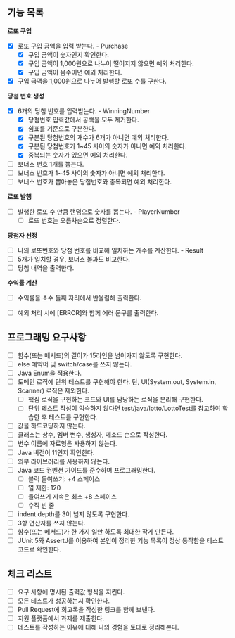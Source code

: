 ## 기능 목록

**로또 구입**

- [x] 로또 구입 금액을 입력 받는다. - Purchase
    - [x] 구입 금액이 숫자인지 확인한다.
    - [x] 구입 금액이 1,000원으로 나누어 떨어지지 않으면 예외 처리한다.
    - [x] 구입 금액이 음수이면 예외 처리한다.
- [x] 구입 금액을 1,000원으로 나누어 발행할 로또 수를 구한다.

**당첨 번호 생성**

- [x] 6개의 당첨 번호를 입력받는다. - WinningNumber
    - [x] 당첨번호 입력값에서 공백을 모두 제거한다.
    - [x] 쉼표를 기준으로 구분한다.
    - [x] 구분된 당첨번호의 개수가 6개가 아니면 예외 처리한다.
    - [x] 구분된 당첨번호가 1~45 사이의 숫자가 아니면 예외 처리한다.
    - [x] 중복되는 숫자가 있으면 예외 처리한다.
- [ ] 보너스 번호 1개를 뽑는다.
- [ ] 보너스 번호가 1~45 사이의 숫자가 아니면 예외 처리한다.
- [ ] 보너스 번호가 뽑아놓은 당첨번호와 중복되면 예외 처리한다.

**로또 발행**

- [ ] 발행한 로또 수 만큼 랜덤으로 숫자를 뽑는다. - PlayerNumber
    - [ ] 로또 번호는 오름차순으로 정렬한다.

**당첨자 선정**

- [ ] 나의 로또번호와 당첨 번호를 비교해 일치하는 개수를 계산한다. - Result
- [ ] 5개가 일치할 경우, 보너스 볼과도 비교한다.
- [ ] 당첨 내역을 출력한다.

**수익률 계산**

- [ ] 수익률을 소수 둘째 자리에서 반올림해 출력한다.


- [ ] 예외 처리 시에 [ERROR]와 함께 에러 문구를 출력한다.

## 프로그래밍 요구사항

- [ ] 함수(또는 메서드)의 길이가 15라인을 넘어가지 않도록 구현한다.
- [ ] else 예약어 및 switch/case를 쓰지 않는다.
- [ ] Java Enum을 적용한다.
- [ ] 도메인 로직에 단위 테스트를 구현해야 한다. 단, UI(System.out, System.in, Scanner) 로직은 제외한다.
    - [ ] 핵심 로직을 구현하는 코드와 UI를 담당하는 로직을 분리해 구현한다.
    - [ ] 단위 테스트 작성이 익숙하지 않다면 test/java/lotto/LottoTest를 참고하여 학습한 후 테스트를 구현한다.
- [ ] 값을 하드코딩하지 않는다.
- [ ] 클래스는 상수, 멤버 변수, 생성자, 메소드 순으로 작성한다.
- [ ] 변수 이름에 자료형은 사용하지 않는다.
- [ ] Java 버전이 11인지 확인한다.
- [ ] 외부 라이브러리를 사용하지 않는다.
- [ ] Java 코드 컨벤션 가이드를 준수하며 프로그래밍한다.
    - [ ] 블럭 들여쓰기: +4 스페이스
    - [ ] 열 제한: 120
    - [ ] 들여쓰기 지속은 최소 +8 스페이스
    - [ ] 수직 빈 줄
- [ ] indent depth를 3이 넘지 않도록 구현한다.
- [ ] 3항 연산자를 쓰지 않는다.
- [ ] 함수(또는 메서드)가 한 가지 일만 하도록 최대한 작게 만든다.
- [ ] JUnit 5와 AssertJ를 이용하여 본인이 정리한 기능 목록이 정상 동작함을 테스트 코드로 확인한다.

## 체크 리스트

- [ ] 요구 사항에 명시된 출력값 형식을 지킨다.
- [ ] 모든 테스트가 성공하는지 확인한다.
- [ ] Pull Request에 회고록을 작성한 링크를 함께 보낸다.
- [ ] 지원 플랫폼에서 과제를 제출한다.
- [ ] 테스트를 작성하는 이유에 대해 나의 경험을 토대로 정리해본다.
